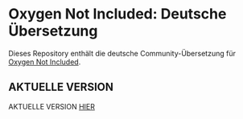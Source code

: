 # Oxygen Not Included: Deutsche Übersetzung

Dieses Repository enthält die deutsche Community-Übersetzung für [Oxygen Not Included](https://www.kleientertainment.com/games/oxygen-not-included).


## AKTUELLE VERSION

AKTUELLE VERSION [HIER](https://github.com/Ni42/Oxygen_Not_Included_German) 
